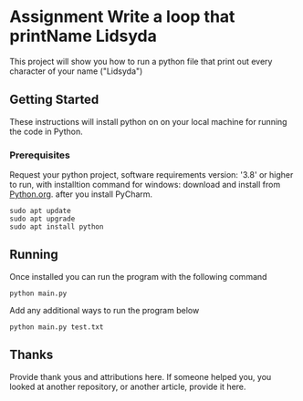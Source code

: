 # Assignment Write a loop that printName Lidsyda

This project will show you how to run a python file that print out every character of your name ("Lidsyda")

## Getting Started

These instructions will install python on on your local machine for running the code in Python.

### Prerequisites

Request your python project, software requirements version: '3.8' or higher to run, with installtion command for windows: download and install from [Python.org](https://www.python.org/downloads/). after you install PyCharm. 
```
sudo apt update
sudo apt upgrade
sudo apt install python
```

## Running
Once installed you can run the program with the following command

```
python main.py
```

Add any additional ways to run the program below

```
python main.py test.txt
```

## Thanks
Provide thank yous and attributions here. If someone helped you, you looked at another repository, or another article, provide it here.
